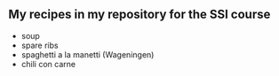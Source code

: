 ## My recipes in my repository for the SSI course
- soup
- spare ribs
- spaghetti a la manetti (Wageningen)
- chili con carne
